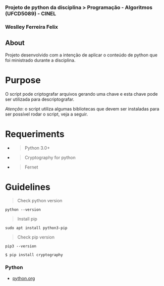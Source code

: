 ### Projeto de python da disciplina > Programação - Algoritmos (UFCD5089) - CINEL
### Weslley Ferreira Felix

## About

Projeto desenvolvido com a intenção de aplicar o conteúdo de python que foi ministrado durante a disciplina.

# Purpose 

O script pode criptografar arquivos gerando uma chave e esta chave pode ser utilizada para descriptografar. 

*Atenção*: o script utiliza algumas bibliotecas que devem ser instaladas para ser possível rodar o script, veja a seguir.

# Requeriments

- > Python 3.0+
- > Cryptography for python
- > Fernet

# Guidelines

> Check python version

``` 
python --version
```

> Install pip

```
sudo apt install python3-pip
```

> Check pip version

```
pip3 --version
```

```
$ pip install cryptography
```

### Python

- [python.org](https://www.python.org/)

